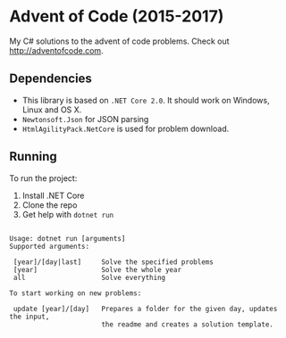 
# Advent of Code (2015-2017)
My C# solutions to the advent of code problems.
Check out http://adventofcode.com.

## Dependencies

- This library is based on `.NET Core 2.0`. It should work on Windows, Linux and OS X.
- `Newtonsoft.Json` for JSON parsing
- `HtmlAgilityPack.NetCore` is used for problem download.

## Running

To run the project:

1. Install .NET Core
2. Clone the repo
3. Get help with `dotnet run`
```

Usage: dotnet run [arguments]
Supported arguments:

 [year]/[day|last]     Solve the specified problems
 [year]                Solve the whole year
 all                   Solve everything

To start working on new problems:
               
 update [year]/[day]   Prepares a folder for the given day, updates the input, 
                       the readme and creates a solution template.

```
